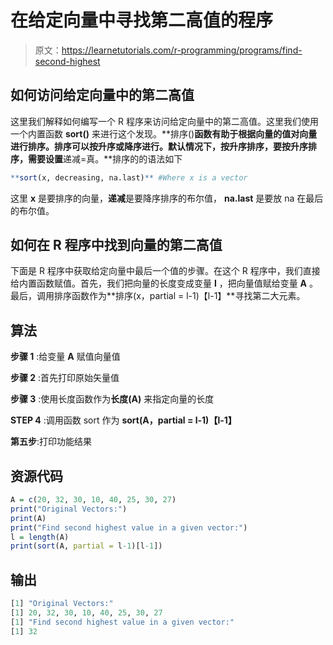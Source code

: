 # 在给定向量中寻找第二高值的程序

> 原文：<https://learnetutorials.com/r-programming/programs/find-second-highest>

## 如何访问给定向量中的第二高值

这里我们解释如何编写一个 R 程序来访问给定向量中的第二高值。这里我们使用一个内置函数 **sort()** 来进行这个发现。**排序()**函数有助于根据向量的值对向量进行排序。排序可以按升序或降序进行。默认情况下，按升序排序，要按升序排序，需要设置**递减=真。**排序的的语法如下

```r
**sort(x, decreasing, na.last)** #Where x is a vector 

```

这里 **x** 是要排序的向量，**递减**是要降序排序的布尔值， **na.last** 是要放 na 在最后的布尔值。

## 如何在 R 程序中找到向量的第二高值

下面是 R 程序中获取给定向量中最后一个值的步骤。在这个 R 程序中，我们直接给内置函数赋值。首先，我们把向量的长度变成变量 **l** ，把向量值赋给变量 **A** 。最后，调用排序函数作为**排序(x，partial = l-1)【l-1】**寻找第二大元素。

## 算法

**步骤 1** :给变量 **A** 赋值向量值

**步骤 2** :首先打印原始矢量值

**步骤 3** :使用长度函数作为**长度(A)** 来指定向量的长度

**STEP 4** :调用函数 sort 作为 **sort(A，partial = l-1)【l-1】**

**第五步**:打印功能结果

## 资源代码

```r
A = c(20, 32, 30, 10, 40, 25, 30, 27)
print("Original Vectors:")
print(A)
print("Find second highest value in a given vector:")
l = length(A)
print(sort(A, partial = l-1)[l-1]) 

```

## 输出

```r
[1] "Original Vectors:"
[1] 20, 32, 30, 10, 40, 25, 30, 27
[1] "Find second highest value in a given vector:"
[1] 32 
```